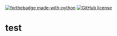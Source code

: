 [![forthebadge made-with-python](https://upload.wikimedia.org/wikipedia/commons/1/11/EBay_former_logo.svg)](https://www.python.org/)
[![GitHub license](https://img.shields.io/github/license/Naereen/StrapDown.js.svg)](https://github.com/Naereen/StrapDown.js/blob/master/LICENSE)
# test
